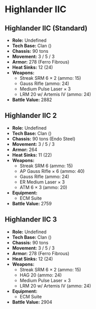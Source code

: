 # Highlander IIC
## Highlander IIC (Standard)
- **Role:** Undefined
- **Tech Base:** Clan ()
- **Chassis:** 90 tons
- **Movement:** 3 / 5 / 3
- **Armor:** 278 (Ferro Fibrous)
- **Heat Sinks:** 12 (24)
- **Weapons:**
  - Streak SRM 6 × 2 (ammo: 15)
  - Gauss Rifle (ammo: 24)
  - Medium Pulse Laser × 3
  - LRM 20 w/ Artemis IV (ammo: 24)
- **Battle Value:** 2882

## Highlander IIC 2
- **Role:** Undefined
- **Tech Base:** Clan ()
- **Chassis:** 90 tons (Endo Steel)
- **Movement:** 3 / 5 / 3
- **Armor:** 264
- **Heat Sinks:** 11 (22)
- **Weapons:**
  - Streak SRM 6 (ammo: 15)
  - AP Gauss Rifle × 6 (ammo: 40)
  - Gauss Rifle (ammo: 24)
  - ER Medium Laser × 3
  - ATM 6 × 3 (ammo: 20)
- **Equipment:**
  - ECM Suite
- **Battle Value:** 2759

## Highlander IIC 3
- **Role:** Undefined
- **Tech Base:** Clan ()
- **Chassis:** 90 tons
- **Movement:** 3 / 5 / 3
- **Armor:** 278 (Ferro Fibrous)
- **Heat Sinks:** 12 (24)
- **Weapons:**
  - Streak SRM 6 × 2 (ammo: 15)
  - HAG 20 (ammo: 24)
  - Medium Pulse Laser × 3
  - LRM 20 w/ Artemis IV (ammo: 24)
- **Equipment:**
  - ECM Suite
- **Battle Value:** 2904

